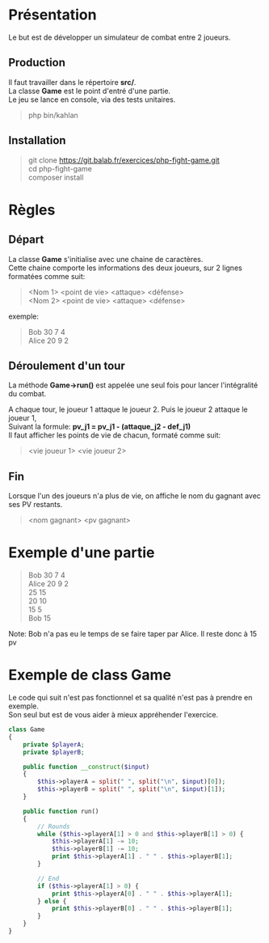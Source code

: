 # Présentation

Le but est de développer un simulateur de combat entre 2 joueurs.

## Production

Il faut travailler dans le répertoire **src/**.\
La classe **Game** est le point d'entré d'une partie.\
Le jeu se lance en console, via des tests unitaires.
> php bin/kahlan

## Installation

> git clone https://git.balab.fr/exercices/php-fight-game.git \
> cd php-fight-game \
> composer install

# Règles

## Départ
La classe **Game** s'initialise avec une chaine de caractères.\
Cette chaine comporte les informations des deux joueurs, sur 2 lignes formatées comme suit:
> \<Nom 1> \<point de vie> \<attaque> \<défense>\
> \<Nom 2> \<point de vie> \<attaque> \<défense>

exemple:
>    Bob 30 7 4 \
>    Alice 20 9 2

## Déroulement d'un tour
La méthode **Game->run()** est appelée une seul fois pour lancer l'intégralité du combat.

A chaque tour, 
le joueur 1 attaque le joueur 2. Puis le joueur 2 attaque le joueur 1,\
Suivant la formule: **pv_j1 = pv_j1 - (attaque_j2 - def_j1)** \
Il faut afficher les points de vie de chacun, formaté comme suit:
> \<vie joueur 1> \<vie joueur 2>

## Fin
Lorsque l'un des joueurs n'a plus de vie, on affiche le nom du gagnant avec ses PV restants.
> \<nom gagnant> \<pv gagnant>


# Exemple d'une partie

> Bob 30 7 4 \
> Alice 20 9 2 \
> 25 15 \
> 20 10 \
> 15 5 \
> Bob 15

Note: Bob n'a pas eu le temps de se faire taper par Alice. Il reste donc à 15 pv

# Exemple de class Game 

Le code qui suit n'est pas fonctionnel et sa qualité n'est pas à prendre en exemple.\
Son seul but est de vous aider à mieux appréhender l'exercice.
```php
class Game
{
    private $playerA;
    private $playerB;

    public function __construct($input)
    {
        $this->playerA = split(" ", split("\n", $input)[0]);
        $this->playerB = split(" ", split("\n", $input)[1]);
    }

    public function run()
    {
        // Rounds
        while ($this->playerA[1] > 0 and $this->playerB[1] > 0) {
            $this->playerA[1] -= 10;
            $this->playerB[1] -= 10;
            print $this->playerA[1] . " " . $this->playerB[1];
        }

        // End
        if ($this->playerA[1] > 0) {
            print $this->playerA[0] . " " . $this->playerA[1];
        } else {
            print $this->playerB[0] . " " . $this->playerB[1];
        }
    }
}
```
